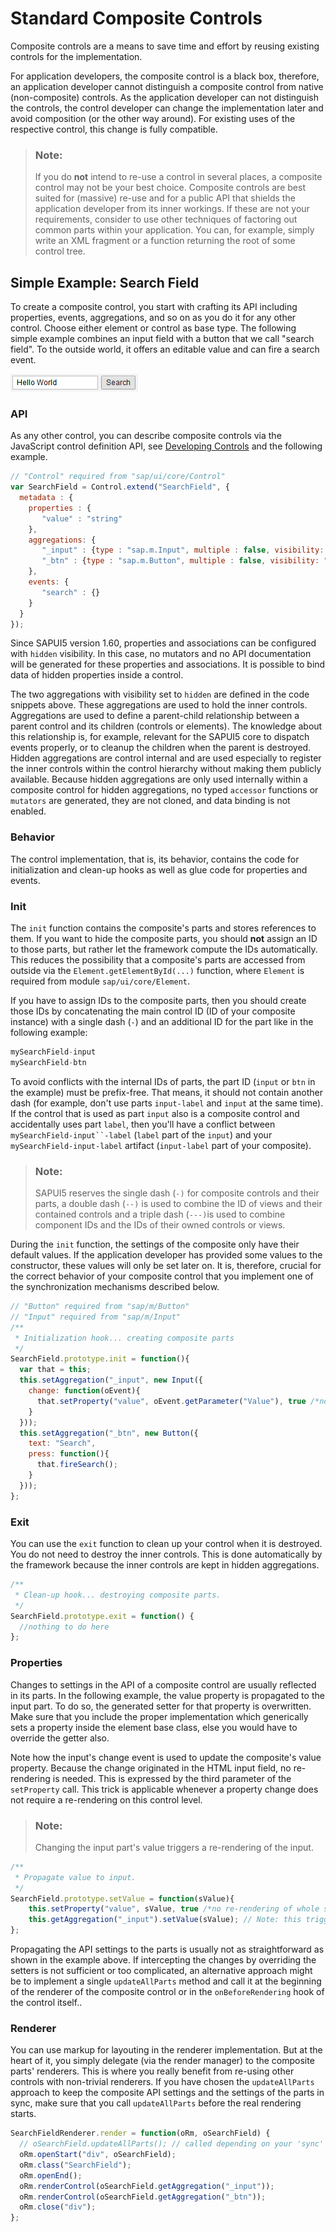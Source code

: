 <!-- loioc1512f6ce1454ff1913e3857bad56392 -->

# Standard Composite Controls

Composite controls are a means to save time and effort by reusing existing controls for the implementation.

For application developers, the composite control is a black box, therefore, an application developer cannot distinguish a composite control from native \(non-composite\) controls. As the application developer can not distinguish the controls, the control developer can change the implementation later and avoid composition \(or the other way around\). For existing uses of the respective control, this change is fully compatible.

> ### Note:  
> If you do **not** intend to re-use a control in several places, a composite control may not be your best choice. Composite controls are best suited for \(massive\) re-use and for a public API that shields the application developer from its inner workings. If these are not your requirements, consider to use other techniques of factoring out common parts within your application. You can, for example, simply write an XML fragment or a function returning the root of some control tree.



## Simple Example: Search Field

To create a composite control, you start with crafting its API including properties, events, aggregations, and so on as you do it for any other control. Choose either element or control as base type. The following simple example combines an input field with a button that we call "search field". To the outside world, it offers an editable value and can fire a search event.

![](images/SAPUI5_Composite_Control_Search_Field_Example_fd6475b.png)



### API

As any other control, you can describe composite controls via the JavaScript control definition API, see [Developing Controls](developing-controls-8dcab00.md) and the following example.

```js
// "Control" required from "sap/ui/core/Control"
var SearchField = Control.extend("SearchField", {
  metadata : {
    properties : {
       "value" : "string"
    },
    aggregations: {
       "_input" : {type : "sap.m.Input", multiple : false, visibility: "hidden"},
       "_btn" : {type : "sap.m.Button", multiple : false, visibility: "hidden"}
    },
    events: {
       "search" : {}
    }
  }
});
```

Since SAPUI5 version 1.60, properties and associations can be configured with `hidden` visibility. In this case, no mutators and no API documentation will be generated for these properties and associations. It is possible to bind data of hidden properties inside a control.

The two aggregations with visibility set to `hidden` are defined in the code snippets above. These aggregations are used to hold the inner controls. Aggregations are used to define a parent-child relationship between a parent control and its children \(controls or elements\). The knowledge about this relationship is, for example, relevant for the SAPUI5 core to dispatch events properly, or to cleanup the children when the parent is destroyed. Hidden aggregations are control internal and are used especially to register the inner controls within the control hierarchy without making them publicly available. Because hidden aggregations are only used internally within a composite control for hidden aggregations, no typed `accessor` functions or `mutators` are generated, they are not cloned, and data binding is not enabled.



### Behavior

The control implementation, that is, its behavior, contains the code for initialization and clean-up hooks as well as glue code for properties and events.



### Init

The `init` function contains the composite's parts and stores references to them. If you want to hide the composite parts, you should **not** assign an ID to those parts, but rather let the framework compute the IDs automatically. This reduces the possibility that a composite's parts are accessed from outside via the `Element.getElementById(...)` function, where `Element` is required from module `sap/ui/core/Element`.

If you have to assign IDs to the composite parts, then you should create those IDs by concatenating the main control ID \(ID of your composite instance\) with a single dash \(`-`\) and an additional ID for the part like in the following example:

```js
mySearchField-input
mySearchField-btn
```

To avoid conflicts with the internal IDs of parts, the part ID \(`input` or `btn` in the example\) must be prefix-free. That means, it should not contain another dash \(for example, don't use parts `input-label` and `input` at the same time\). If the control that is used as part `input` also is a composite control and accidentally uses part `label`, then you'll have a conflict between `mySearchField-input``-label` \(`label` part of the `input`\) and your `mySearchField-input-label` artifact \(`input-label` part of your composite\).

> ### Note:  
> SAPUI5 reserves the single dash \(`-)` for composite controls and their parts, a double dash \(`--)` is used to combine the ID of views and their contained controls and a triple dash \(`---)`is used to combine component IDs and the IDs of their owned controls or views.

During the `init` function, the settings of the composite only have their default values. If the application developer has provided some values to the constructor, these values will only be set later on. It is, therefore, crucial for the correct behavior of your composite control that you implement one of the synchronization mechanisms described below.

```js
// "Button" required from "sap/m/Button"
// "Input" required from "sap/m/Input"
/**
 * Initialization hook... creating composite parts
 */
SearchField.prototype.init = function(){
  var that = this;
  this.setAggregation("_input", new Input({
    change: function(oEvent){
      that.setProperty("value", oEvent.getParameter("Value"), true /*no re-rendering needed, change originates in HTML*/); //see section Properties for explanation
    }
  }));
  this.setAggregation("_btn", new Button({
    text: "Search",
    press: function(){
      that.fireSearch();
    }
  }));
};
```



### Exit

You can use the `exit` function to clean up your control when it is destroyed. You do not need to destroy the inner controls. This is done automatically by the framework because the inner controls are kept in hidden aggregations.

```js
/**
 * Clean-up hook... destroying composite parts.
 */
SearchField.prototype.exit = function() {
  //nothing to do here
};
```



### Properties

Changes to settings in the API of a composite control are usually reflected in its parts. In the following example, the value property is propagated to the input part. To do so, the generated setter for that property is overwritten. Make sure that you include the proper implementation which generically sets a property inside the element base class, else you would have to override the getter also.

Note how the input's change event is used to update the composite's value property. Because the change originated in the HTML input field, no re-rendering is needed. This is expressed by the third parameter of the `setProperty` call. This trick is applicable whenever a property change does not require a re-rendering on this control level.

> ### Note:  
> Changing the input part's value triggers a re-rendering of the input.

```js
/**
 * Propagate value to input.
 */
SearchField.prototype.setValue = function(sValue){
    this.setProperty("value", sValue, true /*no re-rendering of whole search field needed*/);
    this.getAggregation("_input").setValue(sValue); // Note: this triggers re-rendering of input!
};
```

Propagating the API settings to the parts is usually not as straightforward as shown in the example above. If intercepting the changes by overriding the setters is not sufficient or too complicated, an alternative approach might be to implement a single `updateAllParts` method and call it at the beginning of the renderer of the composite control or in the `onBeforeRendering` hook of the control itself..



### Renderer

You can use markup for layouting in the renderer implementation. But at the heart of it, you simply delegate \(via the render manager\) to the composite parts' renderers. This is where you really benefit from re-using other controls with non-trivial renderers. If you have chosen the `updateAllParts` approach to keep the composite API settings and the settings of the parts in sync, make sure that you call `updateAllParts` before the real rendering starts.

```js
SearchFieldRenderer.render = function(oRm, oSearchField) {
  // oSearchField.updateAllParts(); // called depending on your 'sync' approach
  oRm.openStart("div", oSearchField); 
  oRm.class("SearchField"); 
  oRm.openEnd();
  oRm.renderControl(oSearchField.getAggregation("_input"));
  oRm.renderControl(oSearchField.getAggregation("_btn"));
  oRm.close("div");
};
```


